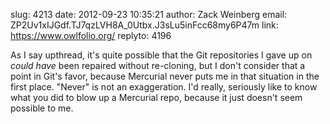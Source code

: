 slug:    4213
date:    2012-09-23 10:35:21
author:  Zack Weinberg
email:   ZP2Uv1xIJGdf.TJ7qzLVH8A_0Utbx.J3sLu5inFcc68my6P47m
link:     https://www.owlfolio.org/
replyto: 4196

As I say upthread, it's quite possible that the Git repositories I
gave up on <i>could have</i> been repaired without re-cloning, but I
don't consider that a point in Git's favor, because Mercurial never
puts me in that situation in the first place.  "Never" is not an
exaggeration.  I'd really, seriously like to know what you did to blow
up a Mercurial repo, because it just doesn't seem possible to me.

